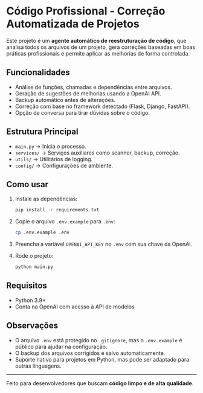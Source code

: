 # Código Profissional - Correção Automatizada de Projetos

Este projeto é um **agente automático de reestruturação de código**, que analisa todos os arquivos de um projeto, gera correções baseadas em boas práticas profissionais e permite aplicar as melhorias de forma controlada.

## Funcionalidades
- Análise de funções, chamadas e dependências entre arquivos.
- Geração de sugestões de melhorias usando a OpenAI API.
- Backup automático antes de alterações.
- Correção com base no framework detectado (Flask, Django, FastAPI).
- Opção de conversa para tirar dúvidas sobre o código.

## Estrutura Principal
- `main.py` → Inicia o processo.
- `services/` → Serviços auxiliares como scanner, backup, correção.
- `utils/` → Utilitários de logging.
- `config/` → Configurações de ambiente.

## Como usar

1. Instale as dependências:
   ```bash
   pip install -r requirements.txt
   ```

2. Copie o arquivo `.env.example` para `.env`:
   ```bash
   cp .env.example .env
   ```

3. Preencha a variável `OPENAI_API_KEY` no `.env` com sua chave da OpenAI.

4. Rode o projeto:
   ```bash
   python main.py
   ```

## Requisitos
- Python 3.9+
- Conta na OpenAI com acesso à API de modelos

## Observações
- O arquivo `.env` está protegido no `.gitignore`, mas o `.env.example` é público para ajudar na configuração.
- O backup dos arquivos corrigidos é salvo automaticamente.
- Suporte nativo para projetos em Python, mas pode ser adaptado para outras linguagens.

---

Feito para desenvolvedores que buscam **código limpo e de alta qualidade**.
